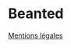 # Beanted
[Mentions légales](https://beanted.notion.site/Mentions-l-gales-5598d5c4cb5e4b2e92319b5603bc4551)
